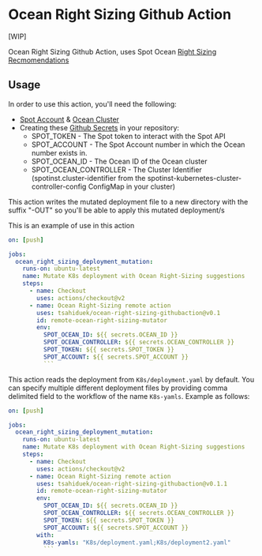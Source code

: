 # Ocean Right Sizing Github Action

[WIP]

Ocean Right Sizing Github Action, uses Spot Ocean [Right Sizing Recmomendations](https://api.spotinst.com/ocean/concepts/ocean-cloud/right-sizing/)

## Usage

In order to use this action, you'll need the following:

- [Spot Account](https://api.spotinst.com/connect-your-cloud-provider-account/) & [Ocean Cluster](https://api.spotinst.com/ocean/tutorials/ocean-for-aws/import-an-eks-based-ocean-cluster/)
- Creating these [Github Secrets](https://help.github.com/en/actions/configuring-and-managing-workflows/creating-and-storing-encrypted-secrets) in your repository:
  - SPOT_TOKEN - The Spot token to interact with the Spot API
  - SPOT_ACCOUNT - The Spot Account number in which the Ocean number exists in.
  - SPOT_OCEAN_ID - The Ocean ID of the Ocean cluster
  - SPOT_OCEAN_CONTROLLER - The Cluster Identifier (spotinst.cluster-identifier from the spotinst-kubernetes-cluster-controller-config ConfigMap in your cluster)

This action writes the mutated deployment file to a new directory with the suffix "-OUT" so you'll be able to apply this mutated deployment/s

This is an example of use in this action

````yaml
on: [push]

jobs:
  ocean_right_sizing_deployment_mutation:
    runs-on: ubuntu-latest
    name: Mutate K8s deployment with Ocean Right-Sizing suggestions
    steps:
      - name: Checkout
        uses: actions/checkout@v2
      - name: Ocean Right-Sizing remote action
        uses: tsahiduek/ocean-right-sizing-githubaction@v0.1
        id: remote-ocean-right-sizing-mutator
        env:
          SPOT_OCEAN_ID: ${{ secrets.OCEAN_ID }}
          SPOT_OCEAN_CONTROLLER: ${{ secrets.OCEAN_CONTROLLER }}
          SPOT_TOKEN: ${{ secrets.SPOT_TOKEN }}
          SPOT_ACCOUNT: ${{ secrets.SPOT_ACCOUNT }}
          ```
````

This action reads the deployment from `K8s/deployment.yaml` by default. You can specify multiple different deployment files by providing comma delimited field to the workflow of the name `K8s-yamls`. Example as follows:

````yaml
on: [push]

jobs:
  ocean_right_sizing_deployment_mutation:
    runs-on: ubuntu-latest
    name: Mutate K8s deployment with Ocean Right-Sizing suggestions
    steps:
      - name: Checkout
        uses: actions/checkout@v2
      - name: Ocean Right-Sizing remote action
        uses: tsahiduek/ocean-right-sizing-githubaction@v0.1.1
        id: remote-ocean-right-sizing-mutator
        env:
          SPOT_OCEAN_ID: ${{ secrets.OCEAN_ID }}
          SPOT_OCEAN_CONTROLLER: ${{ secrets.OCEAN_CONTROLLER }}
          SPOT_TOKEN: ${{ secrets.SPOT_TOKEN }}
          SPOT_ACCOUNT: ${{ secrets.SPOT_ACCOUNT }}
        with:
          K8s-yamls: "K8s/deployment.yaml;K8s/deployment2.yaml"
          ```
````
